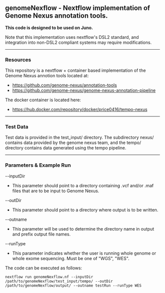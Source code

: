 ## genomeNexflow - Nextflow implementation of Genome Nexus annotation tools. 
**This code is designed to be used on Juno.**

Note that this implementation uses nextflow's DSL2 standard, and integration into non-DSL2 compliant systems may require modifications.  

---
### Resources

This repository is a nextflow + container based implementation of the Genome Nexus annotion tools located at:

 * https://github.com/genome-nexus/annotation-tools
 * https://github.com/genome-nexus/genome-nexus-annotation-pipeline
  
The docker container is located here:

 * https://hub.docker.com/repository/docker/price0416/tempo-nexus
  
---
### Test Data

Test data is provided in the test_input/ directory. The subdirectory nexus/ contains data provided by the genome nexus team, and the tempo/ directory contains data generated using the tempo pipeline.

---
### Parameters & Example Run

--inputDir
  * This parameter should point to a directory containing .vcf and/or .maf files that are to be input to Genome Nexus.
  
--outDir
  * This parameter should point to a directory where output is to be written.
  
--outname
  * This parameter will be used to determine the directory name in output and prefix output file names.
  
--runType
  * This parameter indicates whether the user is running whole genome or whole exome sequencing.  Must be one of "WGS", "WES".
  
  
The code can be executed as follows:
```
nextflow run genomeNexflow.nf --inputDir /path/to/genomeNexflow/test_input/tempo/ --outDir /path/to/genomeNexflow/output/ --outname testRun --runType WES
```
